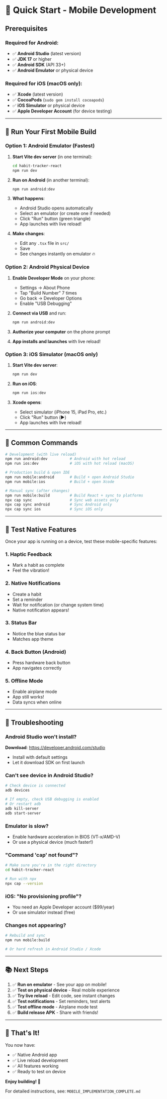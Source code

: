 # 🚀 Quick Start - Mobile Development

## Prerequisites

### Required for Android:
- ✅ **Android Studio** (latest version)
- ✅ **JDK 17** or higher
- ✅ **Android SDK** (API 33+)
- ✅ **Android Emulator** or physical device

### Required for iOS (macOS only):
- ✅ **Xcode** (latest version)
- ✅ **CocoaPods** (`sudo gem install cocoapods`)
- ✅ **iOS Simulator** or physical device
- ✅ **Apple Developer Account** (for device testing)

---

## 🏃 Run Your First Mobile Build

### Option 1: Android Emulator (Fastest)

1. **Start Vite dev server** (in one terminal):
   ```bash
   cd habit-tracker-react
   npm run dev
   ```

2. **Run on Android** (in another terminal):
   ```bash
   npm run android:dev
   ```

3. **What happens**:
   - Android Studio opens automatically
   - Select an emulator (or create one if needed)
   - Click "Run" button (green triangle)
   - App launches with live reload!

4. **Make changes**:
   - Edit any `.tsx` file in `src/`
   - Save
   - See changes instantly on emulator 🔥

### Option 2: Android Physical Device

1. **Enable Developer Mode** on your phone:
   - Settings → About Phone
   - Tap "Build Number" 7 times
   - Go back → Developer Options
   - Enable "USB Debugging"

2. **Connect via USB** and run:
   ```bash
   npm run android:dev
   ```

3. **Authorize your computer** on the phone prompt

4. **App installs and launches** with live reload!

### Option 3: iOS Simulator (macOS only)

1. **Start Vite dev server**:
   ```bash
   npm run dev
   ```

2. **Run on iOS**:
   ```bash
   npm run ios:dev
   ```

3. **Xcode opens**:
   - Select simulator (iPhone 15, iPad Pro, etc.)
   - Click "Run" button (▶️)
   - App launches with live reload!

---

## 🎯 Common Commands

```bash
# Development (with live reload)
npm run android:dev          # Android with hot reload
npm run ios:dev              # iOS with hot reload (macOS)

# Production build & open IDE
npm run mobile:android       # Build + open Android Studio
npm run mobile:ios           # Build + open Xcode

# Manual sync (after changes)
npm run mobile:build         # Build React + sync to platforms
npx cap sync                 # Sync web assets only
npx cap sync android         # Sync Android only
npx cap sync ios             # Sync iOS only
```

---

## 📱 Test Native Features

Once your app is running on a device, test these mobile-specific features:

### 1. **Haptic Feedback**
- Mark a habit as complete
- Feel the vibration!

### 2. **Native Notifications**
- Create a habit
- Set a reminder
- Wait for notification (or change system time)
- Native notification appears!

### 3. **Status Bar**
- Notice the blue status bar
- Matches app theme

### 4. **Back Button** (Android)
- Press hardware back button
- App navigates correctly

### 5. **Offline Mode**
- Enable airplane mode
- App still works!
- Data syncs when online

---

## 🐛 Troubleshooting

### Android Studio won't install?
**Download**: https://developer.android.com/studio
- Install with default settings
- Let it download SDK on first launch

### Can't see device in Android Studio?
```bash
# Check device is connected
adb devices

# If empty, check USB debugging is enabled
# Or restart adb
adb kill-server
adb start-server
```

### Emulator is slow?
- Enable hardware acceleration in BIOS (VT-x/AMD-V)
- Or use a physical device (much faster!)

### "Command 'cap' not found"?
```bash
# Make sure you're in the right directory
cd habit-tracker-react

# Run with npx
npx cap --version
```

### iOS: "No provisioning profile"?
- You need an Apple Developer account ($99/year)
- Or use simulator instead (free)

### Changes not appearing?
```bash
# Rebuild and sync
npm run mobile:build

# Or hard refresh in Android Studio / Xcode
```

---

## 📚 Next Steps

1. ✅ **Run on emulator** - See your app on mobile!
2. ✅ **Test on physical device** - Real mobile experience
3. ✅ **Try live reload** - Edit code, see instant changes
4. ✅ **Test notifications** - Set reminders, test alerts
5. ✅ **Test offline mode** - Airplane mode test
6. ✅ **Build release APK** - Share with friends!

---

## 🎉 That's It!

You now have:
- ✅ Native Android app
- ✅ Live reload development
- ✅ All features working
- ✅ Ready to test on device

**Enjoy building! 🚀**

For detailed instructions, see: `MOBILE_IMPLEMENTATION_COMPLETE.md`
